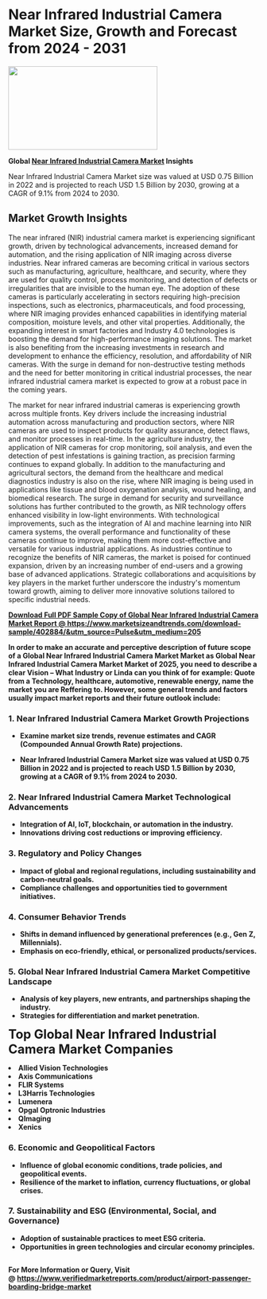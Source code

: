 <H1>Near Infrared Industrial Camera Market Size, Growth and Forecast from 2024 - 2031</H1><img class="aligncenter size-medium wp-image-584254" src="https://thirdeyenews.in/wp-content/uploads/2024/09/Global-Market-Research-300x168.jpeg" alt="" width="300" height="168" /><p><strong>Global&nbsp;<a href="https://www.marketsizeandtrends.com/download-sample/402884/&amp;utm_source=Pulse&amp;utm_medium=205">Near Infrared Industrial Camera Market</a> Insights</strong></p><p>Near Infrared Industrial Camera Market size was valued at USD 0.75 Billion in 2022 and is projected to reach USD 1.5 Billion by 2030, growing at a CAGR of 9.1% from 2024 to 2030.</p><p><h2>Market Growth Insights</h2> <p>The near infrared (NIR) industrial camera market is experiencing significant growth, driven by technological advancements, increased demand for automation, and the rising application of NIR imaging across diverse industries. Near infrared cameras are becoming critical in various sectors such as manufacturing, agriculture, healthcare, and security, where they are used for quality control, process monitoring, and detection of defects or irregularities that are invisible to the human eye. The adoption of these cameras is particularly accelerating in sectors requiring high-precision inspections, such as electronics, pharmaceuticals, and food processing, where NIR imaging provides enhanced capabilities in identifying material composition, moisture levels, and other vital properties. Additionally, the expanding interest in smart factories and Industry 4.0 technologies is boosting the demand for high-performance imaging solutions. The market is also benefiting from the increasing investments in research and development to enhance the efficiency, resolution, and affordability of NIR cameras. With the surge in demand for non-destructive testing methods and the need for better monitoring in critical industrial processes, the near infrared industrial camera market is expected to grow at a robust pace in the coming years.</p> <p><strong><a href="#"></a></strong></p> <p>The market for near infrared industrial cameras is experiencing growth across multiple fronts. Key drivers include the increasing industrial automation across manufacturing and production sectors, where NIR cameras are used to inspect products for quality assurance, detect flaws, and monitor processes in real-time. In the agriculture industry, the application of NIR cameras for crop monitoring, soil analysis, and even the detection of pest infestations is gaining traction, as precision farming continues to expand globally. In addition to the manufacturing and agricultural sectors, the demand from the healthcare and medical diagnostics industry is also on the rise, where NIR imaging is being used in applications like tissue and blood oxygenation analysis, wound healing, and biomedical research. The surge in demand for security and surveillance solutions has further contributed to the growth, as NIR technology offers enhanced visibility in low-light environments. With technological improvements, such as the integration of AI and machine learning into NIR camera systems, the overall performance and functionality of these cameras continue to improve, making them more cost-effective and versatile for various industrial applications. As industries continue to recognize the benefits of NIR cameras, the market is poised for continued expansion, driven by an increasing number of end-users and a growing base of advanced applications. Strategic collaborations and acquisitions by key players in the market further underscore the industry's momentum toward growth, aiming to deliver more innovative solutions tailored to specific industrial needs. <p><strong><a href="#"></p><p><span class=""><strong>Download Full PDF Sample Copy of Global Near Infrared Industrial Camera Market Report</strong> @ <a href="https://www.marketsizeandtrends.com/download-sample/402884/&amp;utm_source=Pulse&amp;utm_medium=205" target="_blank">https://www.marketsizeandtrends.com/download-sample/402884/&amp;utm_source=Pulse&amp;utm_medium=205</a></span></p><p>In order to make an accurate and perceptive description of future scope of a Global&nbsp;Near Infrared Industrial Camera Market Market as Global&nbsp;Near Infrared Industrial Camera Market Market of 2025, you need to describe a clear Vision &ndash; What Industry or Linda can you think of for example: Quote from a Technology, healthcare, automotive, renewable energy, name the market you are Reffering to. However, some general trends and factors usually impact market reports and their future outlook include:</p><h3>1.&nbsp;<strong>Near Infrared Industrial Camera Market Growth Projections</strong></h3><ul><li>Examine market size trends, revenue estimates and CAGR (Compounded Annual Growth Rate) projections.</li><li><p>Near Infrared Industrial Camera Market size was valued at USD 0.75 Billion in 2022 and is projected to reach USD 1.5 Billion by 2030, growing at a CAGR of 9.1% from 2024 to 2030.</p></li></ul><h3>2.&nbsp;<strong>Near Infrared Industrial Camera Market Technological Advancements</strong></h3><ul><li>Integration of AI, IoT, blockchain, or automation in the industry.</li><li>Innovations driving cost reductions or improving efficiency.</li></ul><h3>3.&nbsp;<strong>Regulatory and Policy Changes</strong></h3><ul><li>Impact of global and regional regulations, including sustainability and carbon-neutral goals.</li><li>Compliance challenges and opportunities tied to government initiatives.</li></ul><h3>4.&nbsp;<strong>Consumer Behavior Trends</strong></h3><ul><li>Shifts in demand influenced by generational preferences (e.g., Gen Z, Millennials).</li><li>Emphasis on eco-friendly, ethical, or personalized products/services.</li></ul><h3>5.&nbsp;<strong>Global Near Infrared Industrial Camera Market Competitive Landscape</strong></h3><ul><li>Analysis of key players, new entrants, and partnerships shaping the industry.</li><li>Strategies for differentiation and market penetration.</li></ul><p data-pm-slice="1 1 []"><span style="color: inherit; font-family: inherit; font-size: 25px;">Top Global Near Infrared Industrial Camera Market Companies</span></p><div class="" data-test-id=""><p><li>Allied Vision Technologies</li><li> Axis Communications</li><li> FLIR Systems</li><li> L3Harris Technologies</li><li> Lumenera</li><li> Opgal Optronic Industries</li><li> QImaging</li><li> Xenics</li></p></div><h3>6.&nbsp;<strong>Economic and Geopolitical Factors</strong></h3><ul><li>Influence of global economic conditions, trade policies, and geopolitical events.</li><li>Resilience of the market to inflation, currency fluctuations, or global crises.</li></ul><h3>7.&nbsp;<strong>Sustainability and ESG (Environmental, Social, and Governance)</strong></h3><ul><li>Adoption of sustainable practices to meet ESG criteria.</li><li>Opportunities in green technologies and circular economy principles.</li></ul><h2><strong style="font-size: 14px;">For More Information or Query, Visit @&nbsp;</strong><a style="background-color: #ffffff; font-size: 14px;" href="https://www.marketsizeandtrends.com/report/near-infrared-industrial-camera-market/" target="_blank">https://www.verifiedmarketreports.com/product/airport-passenger-boarding-bridge-market</a></h2>
